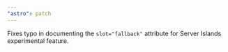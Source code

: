 ```yaml
---
"astro": patch
---
```


Fixes typo in documenting the `slot="fallback"` attribute for Server Islands experimental feature.
